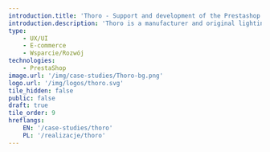 ```yaml
---
introduction.title: 'Thoro - Support and development of the Prestashop online shop of a Polish lighting manufacturer'
introduction.description: 'Thoro is a manufacturer and original lighting brand combining excellent design and sustainable quality. Our cooperation consists of developing the shop with new functionalities, breakdown support, technological optimisation and the design and implementation of new sub-sites.'
type:
    - UX/UI
    - E-commerce
    - Wsparcie/Rozwój
technologies:
    - PrestaShop
image.url: '/img/case-studies/Thoro-bg.png'
logo.url: '/img/logos/thoro.svg'
tile_hidden: false
public: false
draft: true
tile_order: 9
hreflangs:
    EN: '/case-studies/thoro'
    PL: '/realizacje/thoro'
---
```

